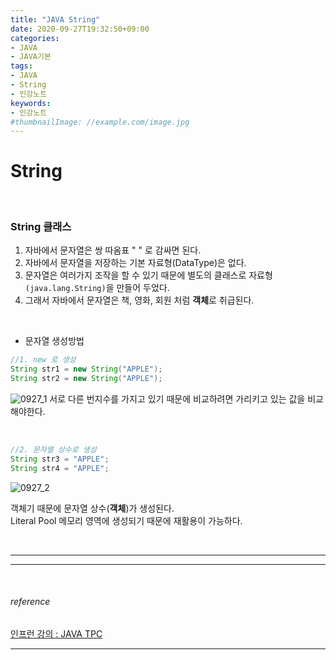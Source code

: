 ```yaml
---
title: "JAVA String"
date: 2020-09-27T19:32:50+09:00
categories:
- JAVA
- JAVA기본
tags:
- JAVA
- String
- 인강노트
keywords:
- 인강노트
#thumbnailImage: //example.com/image.jpg
---
```


<!--more-->
# String 

&nbsp;


###  String 클래스

1. 자바에서 문자열은 쌍 따옴표 " " 로 감싸면 된다.
2. 자바에서 문자열을 저장하는 기본 자료형(DataType)은 없다.
3. 문자열은 여러가지 조작을 할 수 있기 때문에 별도의 클래스로 자료형 `(java.lang.String)`을 만들어 두었다.   
4. 그래서 자바에서 문자열은 책, 영화, 회원 처럼 **객체**로 취급된다.

&nbsp;

- 문자열 생성방법
```java
//1. new 로 생성
String str1 = new String("APPLE");
String str2 = new String("APPLE");
```
![0927_1](https://user-images.githubusercontent.com/28701069/94363303-4c7dbf00-00fc-11eb-896b-9f4b9abaff62.PNG)
서로 다른 번지수를 가지고 있기 때문에 비교하려면 가리키고 있는 값을 비교해야한다.

&nbsp;

```java
//2. 문자열 상수로 생성
String str3 = "APPLE";
String str4 = "APPLE";
```
![0927_2](https://user-images.githubusercontent.com/28701069/94363304-4d165580-00fc-11eb-82c1-6b731792599f.PNG)

객체기 때문에 문자열 상수(**객체**)가 생성된다.   
Literal Pool 메모리 영역에 생성되기 때문에 재활용이 가능하다.

&nbsp;

-----


-----

&nbsp;

###### reference
[인프런 강의 : JAVA TPC](https://www.inflearn.com/course/%EC%9E%90%EB%B0%94-%EC%9E%85%EB%AC%B8-%ED%94%84%EB%A1%9C%EA%B7%B8%EB%9E%98%EB%B0%8D/dashboard)


-----
